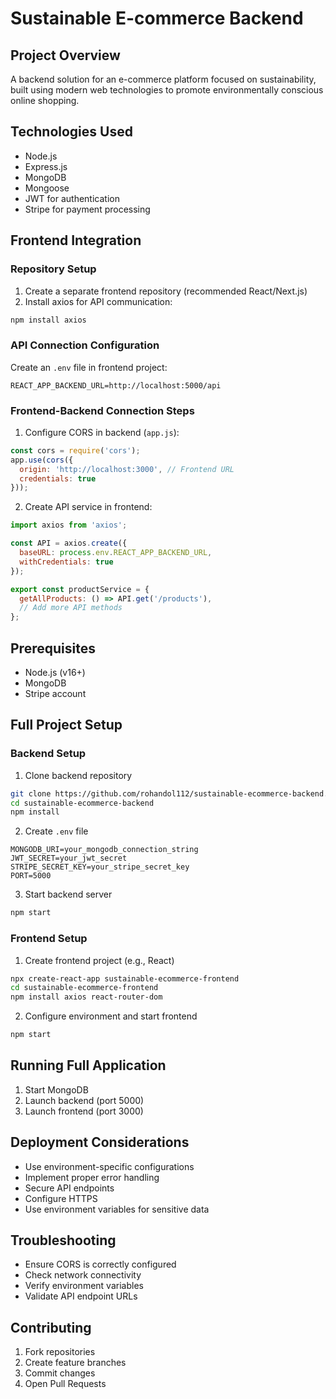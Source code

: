 # Sustainable E-commerce Backend

## Project Overview
A backend solution for an e-commerce platform focused on sustainability, built using modern web technologies to promote environmentally conscious online shopping.

## Technologies Used
- Node.js
- Express.js
- MongoDB
- Mongoose
- JWT for authentication
- Stripe for payment processing

## Frontend Integration

### Repository Setup
1. Create a separate frontend repository (recommended React/Next.js)
2. Install axios for API communication:
```bash
npm install axios
```

### API Connection Configuration
Create an `.env` file in frontend project:
```
REACT_APP_BACKEND_URL=http://localhost:5000/api
```

### Frontend-Backend Connection Steps
1. Configure CORS in backend (`app.js`):
```javascript
const cors = require('cors');
app.use(cors({
  origin: 'http://localhost:3000', // Frontend URL
  credentials: true
}));
```

2. Create API service in frontend:
```javascript
import axios from 'axios';

const API = axios.create({
  baseURL: process.env.REACT_APP_BACKEND_URL,
  withCredentials: true
});

export const productService = {
  getAllProducts: () => API.get('/products'),
  // Add more API methods
};
```

## Prerequisites
- Node.js (v16+)
- MongoDB
- Stripe account

## Full Project Setup

### Backend Setup
1. Clone backend repository
```bash
git clone https://github.com/rohandol112/sustainable-ecommerce-backend.git
cd sustainable-ecommerce-backend
npm install
```

2. Create `.env` file
```
MONGODB_URI=your_mongodb_connection_string
JWT_SECRET=your_jwt_secret
STRIPE_SECRET_KEY=your_stripe_secret_key
PORT=5000
```

3. Start backend server
```bash
npm start
```

### Frontend Setup
1. Create frontend project (e.g., React)
```bash
npx create-react-app sustainable-ecommerce-frontend
cd sustainable-ecommerce-frontend
npm install axios react-router-dom
```

2. Configure environment and start frontend
```bash
npm start
```

## Running Full Application
1. Start MongoDB
2. Launch backend (port 5000)
3. Launch frontend (port 3000)

## Deployment Considerations
- Use environment-specific configurations
- Implement proper error handling
- Secure API endpoints
- Configure HTTPS
- Use environment variables for sensitive data

## Troubleshooting
- Ensure CORS is correctly configured
- Check network connectivity
- Verify environment variables
- Validate API endpoint URLs

## Contributing
1. Fork repositories
2. Create feature branches
3. Commit changes
4. Open Pull Requests
